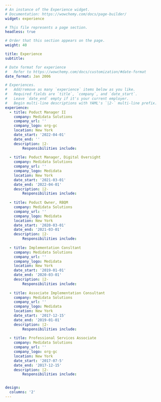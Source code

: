 ```yaml
---
# An instance of the Experience widget.
# Documentation: https://wowchemy.com/docs/page-builder/
widget: experience

# This file represents a page section.
headless: true

# Order that this section appears on the page.
weight: 40

title: Experience
subtitle:

# Date format for experience
#   Refer to https://wowchemy.com/docs/customization/#date-format
date_format: Jan 2006

# Experiences.
#   Add/remove as many `experience` items below as you like.
#   Required fields are `title`, `company`, and `date_start`.
#   Leave `date_end` empty if it's your current employer.
#   Begin multi-line descriptions with YAML's `|2-` multi-line prefix.
experience:
  - title: Poduct Manager II
    company: Medidata Solutions
    company_url: ''
    company_logo: org-gc
    location: New York
    date_start: '2022-04-01'
    date_end: ''
    description: |2-
        Responsibilities include:
        
  - title: Poduct Manager, Digital Oversight
    company: Medidata Solutions
    company_url: ''
    company_logo: Medidata
    location: New York
    date_start: '2021-03-01'
    date_end: '2022-04-01'
    description: |2-
        Responsibilities include:
        
  - title: Poduct Owner, RBQM
    company: Medidata Solutions
    company_url: ''
    company_logo: Medidata
    location: New York
    date_start: '2020-03-01'
    date_end: '2021-03-01'
    description: |2-
        Responsibilities include:
        
  - title: Implementation Consltant
    company: Medidata Solutions
    company_url: ''
    company_logo: Medidata
    location: New York
    date_start: '2019-01-01'
    date_end: '2020-03-01'
    description: |2-
        Responsibilities include:  
        
  - title: Associate Implementation Consultant
    company: Medidata Solutions
    company_url: ''
    company_logo: Medidata
    location: New York
    date_start: '2017-12-15'
    date_end: '2019-01-01'
    description: |2-
        Responsibilities include: 
        
  - title: Professional Services Associate
    company: Medidata Solutions
    company_url: ''
    company_logo: org-gc
    location: New York
    date_start: '2017-07-5'
    date_end: '2017-12-15'
    description: |2-
        Responsibilities include:         
        

design:
  columns: '2'
---
```

